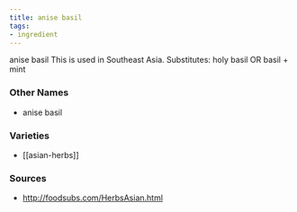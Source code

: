 ```yaml
---
title: anise basil
tags:
- ingredient
---
```

anise basil This is used in Southeast Asia. Substitutes: holy basil OR basil + mint

### Other Names

* anise basil

### Varieties

* [[asian-herbs]]

### Sources
* http://foodsubs.com/HerbsAsian.html
